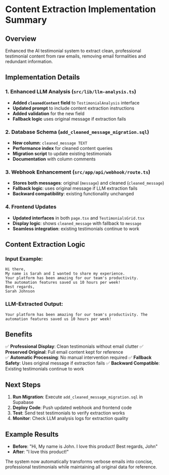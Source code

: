 # Content Extraction Implementation Summary

## Overview
Enhanced the AI testimonial system to extract clean, professional testimonial content from raw emails, removing email formalities and redundant information.

## Implementation Details

### 1. Enhanced LLM Analysis (`src/lib/llm-analysis.ts`)
- **Added `cleanedContent` field** to `TestimonialAnalysis` interface
- **Updated prompt** to include content extraction instructions
- **Added validation** for the new field
- **Fallback logic** uses original message if extraction fails

### 2. Database Schema (`add_cleaned_message_migration.sql`)
- **New column**: `cleaned_message TEXT`
- **Performance index** for cleaned content queries
- **Migration script** to update existing testimonials
- **Documentation** with column comments

### 3. Webhook Enhancement (`src/app/api/webhook/route.ts`)
- **Stores both messages**: original (`message`) and cleaned (`cleaned_message`)
- **Fallback logic**: uses original message if LLM extraction fails
- **Backward compatibility**: existing functionality unchanged

### 4. Frontend Updates
- **Updated interfaces** in both `page.tsx` and `TestimonialsGrid.tsx`
- **Display logic**: shows `cleaned_message` with fallback to `message`
- **Seamless integration**: existing testimonials continue to work

## Content Extraction Logic

### Input Example:
```
Hi there,
My name is Sarah and I wanted to share my experience. 
Your platform has been amazing for our team's productivity. 
The automation features saved us 10 hours per week!
Best regards,
Sarah Johnson
```

### LLM-Extracted Output:
```
Your platform has been amazing for our team's productivity. The automation features saved us 10 hours per week!
```

## Benefits

✅ **Professional Display**: Clean testimonials without email clutter
✅ **Preserved Original**: Full email content kept for reference  
✅ **Automatic Processing**: No manual intervention required
✅ **Fallback Safety**: Uses original message if extraction fails
✅ **Backward Compatible**: Existing testimonials continue to work

## Next Steps

1. **Run Migration**: Execute `add_cleaned_message_migration.sql` in Supabase
2. **Deploy Code**: Push updated webhook and frontend code
3. **Test**: Send test testimonials to verify extraction works
4. **Monitor**: Check LLM analysis logs for extraction quality

## Example Results

- **Before**: "Hi, My name is John. I love this product! Best regards, John"
- **After**: "I love this product!"

The system now automatically transforms verbose emails into concise, professional testimonials while maintaining all original data for reference. 